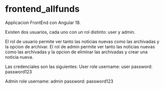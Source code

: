 # frontend_allfunds
Applicacion FrontEnd con Angular 18. 

Existen dos usuarios, cada uno con un rol distinto: user y admin.

El rol de usuario permite ver tanto las noticias nuevas como las archivadas y la opcion de archivar.
El rol de admin permite ver tanto las noticias nuevas como las archivadas y la opcion de eliminar las archivadas y crear una noticia nueva.

Las credenciales son las siguientes:
User role
  username: user
  password: password123

Admin role
  username: admin
  password: password123
